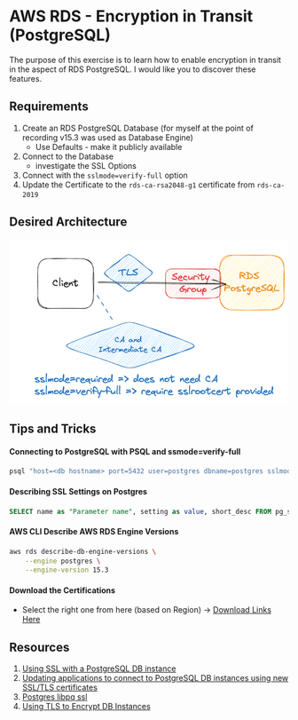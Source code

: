 # AWS RDS - Encryption in Transit (PostgreSQL)
The purpose of this exercise is to learn how to enable encryption in transit in the aspect of RDS PostgreSQL. I would like you to discover these features.

## Requirements
1. Create an RDS PostgreSQL Database (for myself at the point of recording v15.3 was used as Database Engine)
    - Use Defaults - make it publicly available
1. Connect to the Database
    - investigate the SSL Options
1. Connect with the `sslmode=verify-full` option
1. Update the Certificate to the `rds-ca-rsa2048-g1` certificate from `rds-ca-2019`

## Desired Architecture
![RDS PostgreSQL TLS in transit](./rds-postgres-encryption-in-transit.png)

## Tips and Tricks

#### Connecting to PostgreSQL with PSQL and ssmode=verify-full
```sh
psql "host=<db hostname> port=5432 user=postgres dbname=postgres sslmode=verify-full sslrootcert=/Users/<user>/Downloands/eu-central-1-bundle.pem"
```

#### Describing SSL Settings on Postgres
```sql
SELECT name as "Parameter name", setting as value, short_desc FROM pg_settings WHERE name LIKE '%ssl%'
```

#### AWS CLI Describe AWS RDS Engine Versions
```sh
aws rds describe-db-engine-versions \
    --engine postgres \
    --engine-version 15.3
```

#### Download the Certifications
- Select the right one from here (based on Region) -> [Download Links Here](https://docs.aws.amazon.com/AmazonRDS/latest/UserGuide/UsingWithRDS.SSL.html)

## Resources
1. [Using SSL with a PostgreSQL DB instance](https://docs.aws.amazon.com/AmazonRDS/latest/UserGuide/PostgreSQL.Concepts.General.SSL.html)
1. [Updating applications to connect to PostgreSQL DB instances using new SSL/TLS certificates](https://docs.aws.amazon.com/AmazonRDS/latest/UserGuide/ssl-certificate-rotation-postgresql.html)
1. [Postgres libpq ssl](https://www.postgresql.org/docs/current/libpq-ssl.html)
1. [Using TLS to Encrypt DB Instances](https://docs.aws.amazon.com/AmazonRDS/latest/UserGuide/UsingWithRDS.SSL.html)

